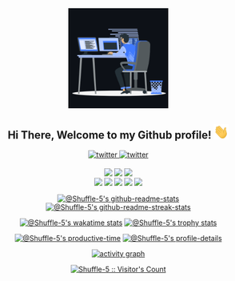 [//]: # ([<img align='right' width="200"  alt="giphy" src="https://raw.githubusercontent.com/Weishaypt/Weishaypt/master/assets/cfh.gif?raw=true">]&#40;https://t.me/Weishaypt_aleksey&#41;)
<div align="center">
<a href="https://github.com/Shuffle-5/Shuffle-5/blob/main/animation.gif"><img height="200px" src="./animation.gif" alt="Shuffle-5"/></a>
</div>

<div align="center">
<h2> Hi There, Welcome to my Github profile! <img src="./Hi.gif" width="30"></h2>
<a href="https://vk.com/shuffle5" target="_blank">
<img src=https://img.shields.io/badge/vk-%2300acee.svg?color=0077ff&style=for-the-badge&logo=vk&logoColor=white alt=twitter style="margin-bottom: 5px;" />
</a>
<a href="https://t.me/Shuffe5" target="_blank">
<img src=https://img.shields.io/badge/telegram-%2300acee.svg?color=2481cc&style=for-the-badge&logo=telegram&logoColor=white alt=twitter style="margin-bottom: 5px;" />
</a>
</div>

<p>
<div align="center">
  <img src="https://img.shields.io/badge/-Typescript-000?style=for-the-badge&logo=typescript&color=151515&logoColor=000&labelColor=3178C6">
  <img src="https://img.shields.io/badge/-Javascript-000?style=for-the-badge&logo=javascript&color=151515&logoColor=000&labelColor=FCDC00">
  <img src="https://img.shields.io/badge/-PHP-000?style=for-the-badge&logo=php&color=151515&logoColor=000&labelColor=7A86B8">
</div>
<div align="center">
  <img src="https://img.shields.io/badge/-HTML-000?style=for-the-badge&logo=html5&color=151515&logoColor=000&labelColor=FF6D00">
  <img src="https://img.shields.io/badge/-CSS-000?style=for-the-badge&logo=css3&color=151515&logoColor=000&labelColor=179CED">
  <img src="https://img.shields.io/badge/-REACT-000?style=for-the-badge&logo=react&color=151515&logoColor=000&labelColor=61DAFB">
  <img src="https://img.shields.io/badge/-Next.js-000?style=for-the-badge&logo=next.js&color=151515&logoColor=000&labelColor=FFFFFF">
  <img src="https://img.shields.io/badge/-Laravel-000?style=for-the-badge&logo=laravel&color=151515&logoColor=000&labelColor=F9322C">
</div>
</p>

<p align="center">
<a href="https://github.com/Shuffle-5?tab=repositories"><img src="https://github-readme-stats.vercel.app/api?username=Shuffle-5&theme=gotham&show_icons=true&count_private=true&hide_border=true"  width="48%" alt="@Shuffle-5's github-readme-stats"/></a>
<a href="https://github.com/Shuffle-5?tab=stars"><img src="https://github-readme-streak-stats.herokuapp.com?user=Shuffle-5&theme=gotham&hide_border=true&date_format=M%20j%5B%2C%20Y%5D"  width="48%" alt="@Shuffle-5's github-readme-streak-stats"/></a>
</p>

<p align="center">
<a href="https://wakatime.com/@Shuffle-5"><img src="https://github-readme-stats.vercel.app/api/wakatime?username=Shuffle-5&theme=gotham&hide_border=true&layout=compact&hide_title=true&langs_count=14"  width="58%" alt="@Shuffle-5's wakatime stats"/></a>
<a href="https://github.com/Shuffle-5?tab=achievements"><img src="https://github-profile-trophy.vercel.app/?username=Shuffle-5&theme=onestar&no-frame=true&column=3&row=2"  width="38%" alt="@Shuffle-5's trophy stats"/></a>
</p>


<p align="center">
<a href="https://github.com/pulls?q=is%3Apr+author%3AShuffle-5+archived%3Afalse+is%3Aclosed"><img src="https://github-profile-summary-cards.vercel.app/api/cards/productive-time?username=Shuffle-5&theme=github_dark&utcOffset=4"  width="31%" alt="@Shuffle-5's productive-time"/></a>
<a href="https://github.com/issues?q=is%3Aissue+author%3AShuffle-5+archived%3Afalse+is%3Aclosed"><img src="https://github-profile-summary-cards.vercel.app/api/cards/profile-details?username=Shuffle-5&theme=github_dark&hide_border=true"  width="64%" alt="@Shuffle-5's profile-details"/></a>
</p>

<!-- activity graph heroku-app start -->
<p align="center">
    <a href="https://wakatime.com/@Shuffle-5">
        <img src="https://activity-graph.herokuapp.com/graph?username=Weishaypt&theme=react-dark&hide_border=true&hide_title=false&area=true&custom_title=Total%20contribution%20graph%20in%20all%20repo" width="95%" alt="activity graph">
    </a>
</p>
<!-- activity graph heroku-app end -->

<p align="center">
<a href="https://gist.github.com/Shuffle-5"><img src="https://profile-counter.glitch.me/{Shuffle-5}/count.svg" alt="Shuffle-5 :: Visitor's Count" /></a>
</p>
